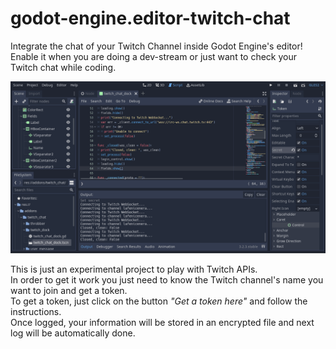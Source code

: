 # godot-engine.editor-twitch-chat
Integrate the chat of your Twitch Channel inside Godot Engine's editor! Enable it when you are doing a dev-stream or just want to check your Twitch chat while coding.

![demo](screenshots/twitch_chat_demo.gif)

This is just an experimental project to play with Twitch APIs.  
In order to get it work you just need to know the Twitch channel's name you want to join and get a token.  
To get a token, just click on the button _"Get a token here"_ and follow the instructions.  
Once logged, your information will be stored in an encrypted file and next log will be automatically done.  
